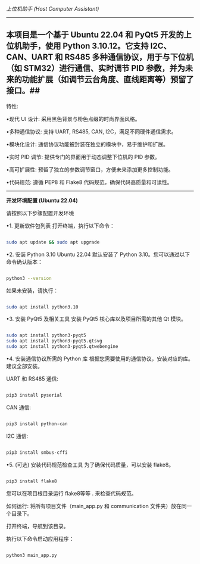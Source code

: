 _上位机助手 (Host Computer Assistant)_

---

## 本项目是一个基于 Ubuntu 22.04 和 PyQt5 开发的上位机助手，使用 Python 3.10.12。它支持 I2C、CAN、UART 和 RS485 多种通信协议，用于与下位机（如 STM32）进行通信、实时调节 PID 参数，并为未来的功能扩展（如调节云台角度、直线距离等）预留了接口。##

特性:

•现代 UI 设计: 采用黑色背景与粉色点缀的时尚界面风格。

•多种通信协议: 支持 UART, RS485, CAN, I2C，满足不同硬件通信需求。

•模块化设计: 通信协议功能被封装在独立的模块中，易于维护和扩展。

•实时 PID 调节: 提供专门的界面用于动态调整下位机的 PID 参数。

•高可扩展性: 预留了独立的参数调节窗口，方便未来添加更多控制功能。

•代码规范: 遵循 PEP8 和 Flake8 代码规范，确保代码高质量和可读性。

---

**开发环境配置 (Ubuntu 22.04)**

请按照以下步骤配置开发环境

•1. 更新软件包列表
打开终端，执行以下命令：

```bash

sudo apt update && sudo apt upgrade
```

•2. 安装 Python 3.10
Ubuntu 22.04 默认安装了 Python 3.10。您可以通过以下命令确认版本：

```bash

python3 --version
```

如果未安装，请执行：

```bash

sudo apt install python3.10
```

•3. 安装 PyQt5 及相关工具
安装 PyQt5 核心库以及项目所需的其他 Qt 模块。

```bash

sudo apt install python3-pyqt5
sudo apt install python3-pyqt5.qtsvg
sudo apt install python3-pyqt5.qtwebengine
```

•4. 安装通信协议所需的 Python 库
根据您需要使用的通信协议，安装对应的库。建议全部安装。

UART 和 RS485 通信:

```bash

pip3 install pyserial

```

CAN 通信:

```bash

pip3 install python-can

```

I2C 通信:

```bash

pip3 install smbus-cffi

```

•5. (可选) 安装代码规范检查工具
为了确保代码质量，可以安装 flake8。

```bash

pip3 install flake8

```

您可以在项目根目录运行 flake8等等 . 来检查代码规范。

如何运行:
将所有项目文件（main_app.py 和 communication 文件夹）放在同一个目录下。

打开终端，导航到该目录。

执行以下命令启动应用程序：

```bash

python3 main_app.py
```
